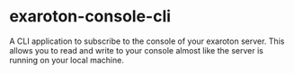 # exaroton-console-cli
A CLI application to subscribe to the console of your exaroton server. This allows you
to read and write to your console almost like the server is running on your local machine.
